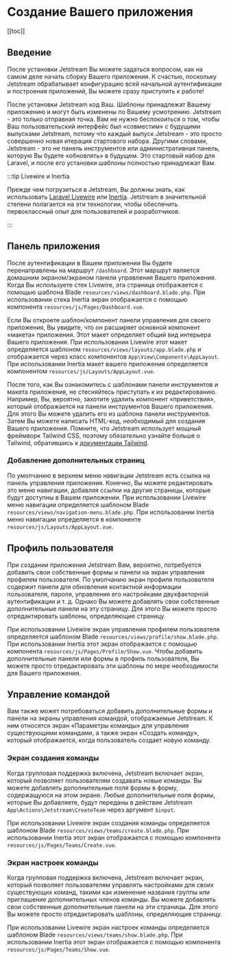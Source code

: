 # Создание Вашего приложения

[[toc]]

## Введение

После установки Jetstream Вы можете задаться вопросом, как на самом деле начать сборку Вашего приложения. К счастью, поскольку Jetstream обрабатывает конфигурацию всей начальной аутентификации и построения приложений, Вы можете сразу приступить к работе!

После установки Jetstream код Ваш. Шаблоны принадлежат Вашему приложению и могут быть изменены по Вашему усмотрению. Jetstream - это только отправная точка. Вам не нужно беспокоиться о том, чтобы Ваш пользовательский интерфейс был «совместим» с будущими выпусками Jetstream, потому что каждый выпуск Jetstream - это просто совершенно новая итерация стартового набора. Другими словами, Jetstream - это не панель инструментов или административная панель, которую Вы будете «обновлять» в будущем. Это стартовый набор для Laravel, и после его установки шаблоны полностью принадлежат Вам.

:::tip Livewire и Inertia

Прежде чем погрузиться в Jetstream, Вы должны знать, как использовать [Laravel Livewire](https://laravel-livewire.com) или [Inertia](https://inertiajs.com). Jetstream в значительной степени полагается на эти технологии, чтобы обеспечить первоклассный опыт для пользователей и разработчиков.

:::

## Панель приложения

После аутентификации в Вашем приложении Вы будете перенаправлены на маршрут `/dashboard`. Этот маршрут является домашним экраном/экраном панели управления Вашего приложения. Когда Вы используете стек Livewire, эта страница отображается с помощью шаблона Blade `resources/views/dashboard.blade.php`. При использовании стека Inertia экран отображается с помощью компонента `resources/js/Pages/Dashboard.vue`.

Если Вы откроете шаблон/компонент панели управления для своего приложения, Вы увидите, что он расширяет основной компонент «макета» приложения. Этот макет определяет общий вид интерьера Вашего приложения. При использовании Livewire этот макет определяется шаблоном `resources/views/layouts/app.blade.php` и отображается через класс компонентов `App\View\Components\AppLayout`. При использовании Inertia макет вашего приложения определяется компонентом `resources/js/Layouts/AppLayout.vue`.

После того, как Вы ознакомитесь с шаблонами панели инструментов и макета приложения, не стесняйтесь приступать к их редактированию. Например, Вы, вероятно, захотите удалить компонент «приветствия», который отображается на панели инструментов Вашего приложения. Для этого Вы можете удалить его из шаблона панели инструментов. Затем Вы можете написать HTML-код, необходимый для создания Вашего приложения. Помните, что Jetstream использует мощный фреймворк Tailwind CSS, поэтому обязательно узнайте больше о Tailwind, обратившись к [документации Tailwind](https://tailwindcss.su/docs).

### Добавление дополнительных страниц

По умолчанию в верхнем меню навигации Jetstream есть ссылка на панель управления приложения. Конечно, Вы можете редактировать это меню навигации, добавляя ссылки на другие страницы, которые будут доступны в Вашем приложении. При использовании Livewire меню навигации определяется шаблоном Blade `resources/views/navigation-menu.blade.php`. При использовании Inertia меню навигации определяется в компоненте `resources/js/Layouts/AppLayout.vue`.

## Профиль пользователя

При создании приложения Jetstream Вам, вероятно, потребуется добавить свои собственные формы и панели на экран управления профилем пользователя. По умолчанию экран профиля пользователя содержит панели для обновления контактной информации пользователя, пароля, управления его настройками двухфакторной аутентификации и т. д. Однако Вы можете добавлять свои собственные дополнительные панели на эту страницу. Для этого Вы можете просто отредактировать шаблоны, определяющие страницу.

При использовании Livewire экран управления профилем пользователя определяется шаблоном Blade `resources/views/profile/show.blade.php`. При использовании Inertia этот экран отображается с помощью компонента `resources/js/Pages/Profile/Show.vue`. Чтобы добавить дополнительные панели или формы в профиль пользователя, Вы можете просто отредактировать эти шаблоны по мере необходимости для Вашего приложения.

## Управление командой

Вам также может потребоваться добавить дополнительные формы и панели на экраны управления командой, отображаемые Jetstream. К ним относятся экран «Параметры команды» для управления существующими командами, а также экран «Создать команду», который отображается, когда пользователь создает новую команду.

### Экран создания команды

Когда групповая поддержка включена, Jetstream включает экран, который позволяет пользователям создавать новые команды. Вы можете добавлять дополнительные поля формы в форму, содержащуюся на этом экране. Любые дополнительные поля формы, которые Вы добавляете, будут переданы в действие Jetstream `App\Actions\Jetstream\CreateTeam` через аргумент `$input`.

При использовании Livewire экран создания команды определяется шаблоном Blade `resources/views/teams/create.blade.php`. При использовании Inertia этот экран отображается с помощью компонента `resources/js/Pages/Teams/Create.vue`.

### Экран настроек команды

Когда групповая поддержка включена, Jetstream включает экран, который позволяет пользователям управлять настройками для своих существующих команд, такими как изменение названия группы или приглашение дополнительных членов команды. Вы можете добавлять свои собственные дополнительные панели на эти страницы. Для этого Вы можете просто отредактировать шаблоны, определяющие страницу.

При использовании Livewire экран настроек команды определяется шаблоном Blade `resources/views/teams/show.blade.php`. При использовании Inertia этот экран отображается с помощью компонента `resources/js/Pages/Teams/Show.vue`.
